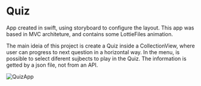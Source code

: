 # Quiz

App created in swift, using storyboard to configure the layout. 
This app was based in MVC architeture, and contains some LottieFiles animation.

The main ideia of this project is create a Quiz inside a CollectionView, where user can progress to next question in a horizontal way. 
In the menu, is possible to select diferent sujbects to play in the Quiz. The information is getted by a json file, not from an API.

![QuizApp](https://github.com/rafaelpenna/Pratice/assets/105522665/3deac31f-00b8-4238-923d-a9b1a9fa4c0d)

